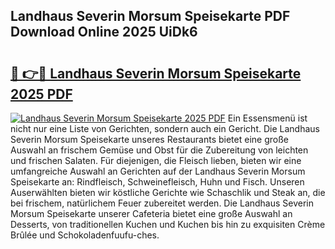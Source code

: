 ## Landhaus Severin Morsum Speisekarte PDF Download Online 2025 UiDk6

# <h2><a href="http://gc9hzpn.nevu.top/?p=Landhaus+Severin+Morsum+Speisekarte">🔗 👉🔴 Landhaus Severin Morsum Speisekarte 2025 PDF</a></h2>

[![Landhaus Severin Morsum Speisekarte 2025 PDF](https://i.imgur.com/dBaPXMq.png)](http://gc9hzpn.nevu.top/?p=Landhaus+Severin+Morsum+Speisekarte)
Ein Essensmenü ist nicht nur eine Liste von Gerichten, sondern auch ein Gericht. Die Landhaus Severin Morsum Speisekarte unseres Restaurants bietet eine große Auswahl an frischem Gemüse und Obst für die Zubereitung von leichten und frischen Salaten. Für diejenigen, die Fleisch lieben, bieten wir eine umfangreiche Auswahl an Gerichten auf der Landhaus Severin Morsum Speisekarte an: Rindfleisch, Schweinefleisch, Huhn und Fisch. Unseren Auserwählten bieten wir köstliche Gerichte wie Schaschlik und Steak an, die bei frischem, natürlichem Feuer zubereitet werden. Die Landhaus Severin Morsum Speisekarte unserer Cafeteria bietet eine große Auswahl an Desserts, von traditionellen Kuchen und Kuchen bis hin zu exquisiten Crème Brûlée und Schokoladenfuufu-ches.
